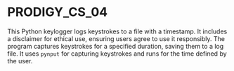 # PRODIGY_CS_04
This Python keylogger logs keystrokes to a file with a timestamp. It includes a disclaimer for ethical use, ensuring users agree to use it responsibly. The program captures keystrokes for a specified duration, saving them to a log file. It uses `pynput` for capturing keystrokes and runs for the time defined by the user.
